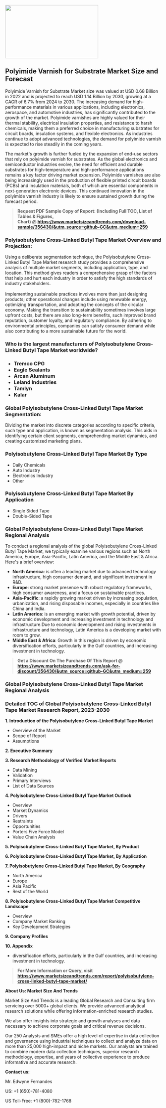 <p><img class="alignnone size-medium wp-image-20088" src="https://ffe5etoiles.com/wp-content/uploads/2024/12/MST1-300x171.png" alt="" width="300" height="171" /></p><h2>Polyimide Varnish for Substrate Market Size and Forecast</h2><p>Polyimide Varnish for Substrate Market size was valued at USD 0.68 Billion in 2022 and is projected to reach USD 1.14 Billion by 2030, growing at a CAGR of 6.7% from 2024 to 2030. The increasing demand for high-performance materials in various applications, including electronics, aerospace, and automotive industries, has significantly contributed to the growth of the market. Polyimide varnishes are highly valued for their thermal stability, electrical insulation properties, and resistance to harsh chemicals, making them a preferred choice in manufacturing substrates for circuit boards, insulation systems, and flexible electronics. As industries continue to adopt advanced technologies, the demand for polyimide varnish is expected to rise steadily in the coming years.</p><p>The market's growth is further fueled by the expansion of end-use sectors that rely on polyimide varnish for substrates. As the global electronics and semiconductor industries evolve, the need for efficient and durable substrates for high-temperature and high-performance applications remains a key factor driving market expansion. Polyimide varnishes are also being increasingly used in the production of flexible printed circuit boards (PCBs) and insulation materials, both of which are essential components in next-generation electronic devices. This continued innovation in the polyimide varnish industry is likely to ensure sustained growth during the forecast period.</p></p><blockquote id="" class=""><strong>Request PDF Sample Copy of Report: (Including Full TOC, List of Tables &amp; Figures, Chart)&nbsp;@&nbsp;<strong><a href="https://www.marketsizeandtrends.com/download-sample/356430/&utm_source=github-GC&utm_medium=259" target="_blank">https://www.marketsizeandtrends.com/download-sample/356430/&utm_source=github-GC&utm_medium=259</a></strong></strong></blockquote><h3 id="" class="">Polyisobutylene Cross-Linked Butyl Tape Market&nbsp;Overview and Projection:</h3><p id="" class="">Using a deliberate segmentation technique, the Polyisobutylene Cross-Linked Butyl Tape Market research study provides a comprehensive analysis of multiple market segments, including application, type, and location. This method gives readers a comprehensive grasp of the factors that help and hurt each industry in order to satisfy the high standards of industry stakeholders. <br /> <br />Implementing sustainable practices involves more than just designing products; other operational changes include using renewable energy, optimizing transportation, and adopting the concepts of the circular economy. Making the transition to sustainability sometimes involves large upfront costs, but there are also long-term benefits, such improved brand reputation, customer loyalty, and regulatory compliance. By adhering to environmental principles, companies can satisfy consumer demand while also contributing to a more sustainable future for the world.</p><h3 id="" class="">Who is the largest manufacturers of&nbsp;Polyisobutylene Cross-Linked Butyl Tape Market worldwide?</h3><h3 class=""><p><ul><li>Tremco CPG </li><li> Eagle Sealants </li><li> Arcan Aluminum </li><li> Leland Industries </li><li> Tamlyn </li><li> Kalar</li></ul></p></h3><h3 id="" class="">Global&nbsp;Polyisobutylene Cross-Linked Butyl Tape Market Segmentation:</h3><p id="" class="">Dividing the market into discrete categories according to specific criteria, such type and application, is known as segmentation analysis. This aids in identifying certain client segments, comprehending market dynamics, and creating customized marketing plans.</p><h3 id="" class="">Polyisobutylene Cross-Linked Butyl Tape Market&nbsp;By Type</h3><p><p><ul><li>Daily Chemicals</li><li> Auto Industry</li><li> Electronics Industry</li><li> Other</p></li></ul></p></p><h3 id="" class="">Polyisobutylene Cross-Linked Butyl Tape Market&nbsp;By Application</h3><p class=""><p><ul><li>Single Sided Tape</li><li> Double-Sided Tape</li></ul></p></p><h3 id="" class="">Global Polyisobutylene Cross-Linked Butyl Tape Market Regional Analysis</h3><p id="" class="">To conduct a regional analysis of the global Polyisobutylene Cross-Linked Butyl Tape Market, we typically examine various regions such as North America, Europe, Asia-Pacific, Latin America, and the Middle East &amp; Africa. Here's a brief overview:</p><ul><li><strong>North America</strong>: is often a leading market due to advanced technology infrastructure, high consumer demand, and significant investment in R&amp;D.</li><li><strong>Europe</strong>: strong market presence with robust regulatory frameworks, high consumer awareness, and a focus on sustainable practices.</li><li><strong>Asia-Pacific</strong>: a rapidly growing market driven by increasing population, urbanization, and rising disposable incomes, especially in countries like China and India.</li><li><strong>Latin America</strong>: is an emerging market with growth potential, driven by economic development and increasing investment in technology and infrastructure.Due to economic development and rising investments in infrastructure and technology, Latin America is a developing market with room to grow.</li><li><strong>Middle East &amp; Africa</strong>: Growth in this region is driven by economic diversification efforts, particularly in the Gulf countries, and increasing investment in technology.</li></ul><blockquote id="" class=""><strong>Get a Discount On The Purchase Of This Report @ <strong><a href="https://www.marketsizeandtrends.com/ask-for-discount/356430/&utm_source=github-GC&utm_medium=259" target="_blank">https://www.marketsizeandtrends.com/ask-for-discount/356430/&utm_source=github-GC&utm_medium=259</a></strong></strong></blockquote><h3 id="" class="">Global Polyisobutylene Cross-Linked Butyl Tape Market Regional Analysis</h3><h3 id="" class="">Detailed TOC of Global Polyisobutylene Cross-Linked Butyl Tape Market Research Report, 2023-2030</h3><p id="" class=""><strong>1. Introduction of the Polyisobutylene Cross-Linked Butyl Tape Market</strong></p><ul><li>Overview of the Market</li><li>Scope of Report</li><li>Assumptions</li></ul><p id="" class=""><strong>2. Executive Summary</strong></p><p id="" class=""><strong>3. Research Methodology of Verified Market Reports</strong></p><ul><li>Data Mining</li><li>Validation</li><li>Primary Interviews</li><li>List of Data Sources</li></ul><p id="" class=""><strong>4. Polyisobutylene Cross-Linked Butyl Tape Market Outlook</strong></p><ul><li>Overview</li><li>Market Dynamics</li><li>Drivers</li><li>Restraints</li><li>Opportunities</li><li>Porters Five Force Model</li><li>Value Chain Analysis</li></ul><p id="" class=""><strong>5. Polyisobutylene Cross-Linked Butyl Tape Market, By Product</strong></p><p id="" class=""><strong>6. Polyisobutylene Cross-Linked Butyl Tape Market, By Application</strong></p><p id="" class=""><strong>7. Polyisobutylene Cross-Linked Butyl Tape Market, By Geography</strong></p><ul><li>North America</li><li>Europe</li><li>Asia Pacific</li><li>Rest of the World</li></ul><p id="" class=""><strong>8. Polyisobutylene Cross-Linked Butyl Tape Market Competitive Landscape</strong></p><ul><li>Overview</li><li>Company Market Ranking</li><li>Key Development Strategies</li></ul><p id="" class=""><strong>9. Company Profiles</strong></p><p id="" class=""><strong>10. Appendix</strong></p><ul><li>diversification efforts, particularly in the Gulf countries, and increasing investment in technology.</li></ul><blockquote id="" class=""><strong>For More Information or Query, visit <strong><strong><a href="https://www.marketsizeandtrends.com/report/polyisobutylene-cross-linked-butyl-tape-market/" target="_blank">https://www.marketsizeandtrends.com/report/polyisobutylene-cross-linked-butyl-tape-market/</a></strong></strong></strong></blockquote><p id="" class=""><strong>About Us: Market Size And Trends</strong></p><p id="" class="">Market Size And Trends is a leading Global Research and Consulting firm servicing over 5000+ global clients. We provide advanced analytical research solutions while offering information-enriched research studies.</p><p id="" class="">We also offer insights into strategic and growth analyses and data necessary to achieve corporate goals and critical revenue decisions.</p><p id="" class="">Our 250 Analysts and SMEs offer a high level of expertise in data collection and governance using industrial techniques to collect and analyze data on more than 25,000 high-impact and niche markets. Our analysts are trained to combine modern data collection techniques, superior research methodology, expertise, and years of collective experience to produce informative and accurate research.</p><p id="" class=""><strong>Contact us:</strong></p><p id="" class="">Mr. Edwyne Fernandes</p><p id="" class="">US: +1 (650)-781-4080</p><p id="" class="">US Toll-Free: +1 (800)-782-1768</p>
